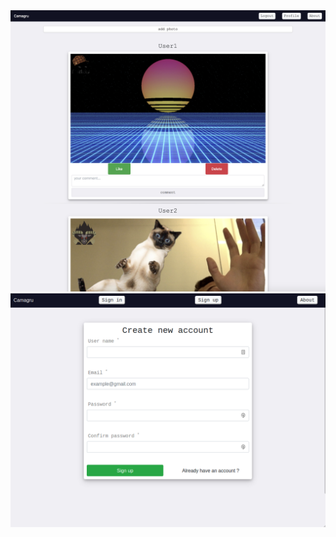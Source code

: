 <img src="https://raw.githubusercontent.com/msidqi/Camagru/master/preview/cam.jpg.png" />
<img src="https://raw.githubusercontent.com/msidqi/Camagru/master/preview/cam2.png" />
